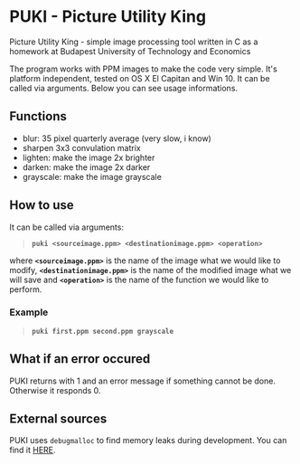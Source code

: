 # PUKI - Picture Utility King
Picture Utility King - simple image processing tool written in C as a homework at Budapest University of Technology and Economics

The program works with PPM images to make the code very simple. It's platform independent, tested on OS X El Capitan and Win 10.
It can be called via arguments. Below you can see usage informations.

## Functions
* blur: 35 pixel quarterly average (very slow, i know)
* sharpen 3x3 convulation matrix
* lighten: make the image 2x brighter
* darken: make the image 2x darker
* grayscale: make the image grayscale

## How to use
It can be called via arguments:
> **`puki <sourceimage.ppm> <destinationimage.ppm> <operation>`**

where **`<sourceimage.ppm>`** is the name of the image what we would like to modify, **`<destinationimage.ppm>`** is the name of the modified image what we will save and **`<operation>`** is the name of the function we would like to perform.
  
### Example
> **`puki first.ppm second.ppm grayscale`**
  
## What if an error occured
PUKI returns with 1 and an error message if something cannot be done. Otherwise it responds 0.

## External sources
PUKI uses `debugmalloc` to find memory leaks during development. You can find it [HERE](https://infoc.eet.bme.hu/debugmalloc/).

